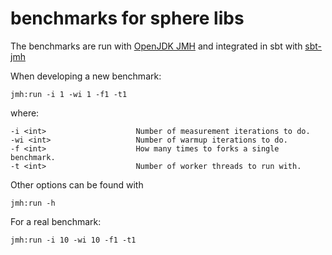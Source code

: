 # benchmarks for sphere libs

The benchmarks are run with [OpenJDK JMH](http://openjdk.java.net/projects/code-tools/jmh/) and integrated in sbt with [sbt-jmh](https://github.com/ktoso/sbt-jmh)

When developing a new benchmark:

```
jmh:run -i 1 -wi 1 -f1 -t1
```

where:

    -i <int>                    Number of measurement iterations to do.
    -wi <int>                   Number of warmup iterations to do.
    -f <int>                    How many times to forks a single benchmark.
    -t <int>                    Number of worker threads to run with.

Other options can be found with
```
jmh:run -h
```

For a real benchmark:
```
jmh:run -i 10 -wi 10 -f1 -t1
```
